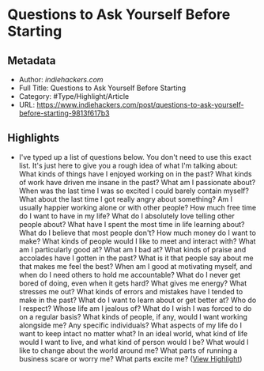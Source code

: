 # Questions to Ask Yourself Before Starting

## Metadata

* Author: *indiehackers.com*
* Full Title: Questions to Ask Yourself Before Starting
* Category: #Type/Highlight/Article
* URL: https://www.indiehackers.com/post/questions-to-ask-yourself-before-starting-9813f617b3

## Highlights

* I've typed up a list of questions below. You don't need to use this exact list. It's just here to give you a rough idea of what I'm talking about:
  What kinds of things have I enjoyed working on in the past?
  What kinds of work have driven me insane in the past?
  What am I passionate about?
  When was the last time I was so excited I could barely contain myself?
  What about the last time I got really angry about something?
  Am I usually happier working alone or with other people?
  How much free time do I want to have in my life?
  What do I absolutely love telling other people about?
  What have I spent the most time in life learning about?
  What do I believe that most people don't?
  How much money do I want to make?
  What kinds of people would I like to meet and interact with?
  What am I particularly good at?
  What am I bad at?
  What kinds of praise and accolades have I gotten in the past?
  What is it that people say about me that makes me feel the best?
  When am I good at motivating myself, and when do I need others to hold me accountable?
  What do I never get bored of doing, even when it gets hard?
  What gives me energy?
  What stresses me out?
  What kinds of errors and mistakes have I tended to make in the past?
  What do I want to learn about or get better at?
  Who do I respect?
  Whose life am I jealous of?
  What do I wish I was forced to do on a regular basis?
  What kinds of people, if any, would I want working alongside me? Any specific individuals?
  What aspects of my life do I want to keep intact no matter what?
  In an ideal world, what kind of life would I want to live, and what kind of person would I be?
  What would I like to change about the world around me?
  What parts of running a business scare or worry me? What parts excite me? ([View Highlight](https://instapaper.com/read/1472429217/18403407))
